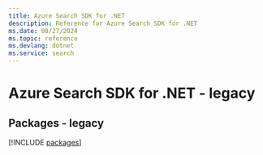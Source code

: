 ```yaml
---
title: Azure Search SDK for .NET
description: Reference for Azure Search SDK for .NET
ms.date: 08/27/2024
ms.topic: reference
ms.devlang: dotnet
ms.service: search
---
```

# Azure Search SDK for .NET - legacy
## Packages - legacy
[!INCLUDE [packages](search-index.md)]